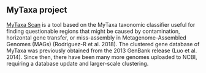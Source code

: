 ## MyTaxa project

<a href="https://academic.oup.com/nar/article/46/W1/W282/5037719">MyTaxa Scan</a> is a tool based on the MyTaxa taxonomic classifier useful for finding questionable regions that might be caused by contamination, horizontal gene transfer, or miss-assembly in Metagenome-Assembled Genomes (MAGs) (Rodriguez-R et al. 2018). The clustered gene database of MyTaxa was previously obtained from the 2013 GenBank release (Luo et al. 2014). Since then, there have been many more genomes uploaded to NCBI, requiring a database update and larger-scale clustering.

